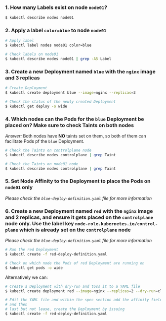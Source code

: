 ### 1. How many Labels exist on node `node01`?

```bash
$ kubectl describe nodes node01
```

### 2. Apply a label `color=blue` to node `node01`

```bash
# Apply label
$ kubectl label nodes node01 color=blue

# Check labels on node01
$ kubectl describe nodes node01 | grep -A5 Label
```

### 3. Create a new Deployment named `blue` with the `nginx` image and 3 replicas

```bash
# Create Deployment
$ kubectl create deployment blue --image=nginx --replicas=3

# Check the status of the newly created Deployment
$ kubectl get deploy -o wide
```

### 4. Which nodes can the Pods for the `blue` Deployment be placed on? Make sure to check Taints on both nodes

*Answer:* Both nodes have **NO** taints set on them, so both of them can facilitate Pods pf the `blue` Deployment.

```bash
# Check the Taints on controlplane node
$ kubectl describe nodes controlplane | grep Taint

# Check the Taints on node01 node
$ kubectl describe nodes controlplane | grep Taint
```

### 5. Set Node Affinity to the Deployment to place the Pods on `node01` only

*Please check the `blue-deploy-definition.yaml` file for more information*

### 6. Create a new Deployment named `red` with the `nginx` image and 2 replicas, and ensure it gets placed on the `controlplane` node only. Use the label key `node-role.kubernetes.io/control-plane` which is already set on the `controlplane` node

*Please check the `blue-deploy-definition.yaml` file for more information*

```bash
# Run the red Deployment
$ kubectl create -f red-deploy-definition.yaml

# Check on which node the Pods of red Deployment are running on
$ kubectl get pods -o wide
```

Alternatively we can:

```bash
# Create a Deployment with dry-run and toss it to a YAML file
$ kubectl create deployment red --image=nginx --replicas=2 --dry-run=client -o yaml > red-deply-definition.yaml

# Edit the YAML file and within the spec section add the affinity fields
# and then
# last but not lease, create the Deployment by issuing
$ kubectl create -f red-deploy-definition.yaml
```
